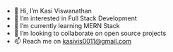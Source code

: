 - 👋 Hi, I’m Kasi Viswanathan
- 👀 I’m interested in Full Stack Development
- 🌱 I’m currently learning MERN Stack
- 💞️ I’m looking to collaborate on open source projects
- 📫 Reach me on kasivis0011@gmail.com

<!---
kasivis0011/kasivis0011 is a ✨ special ✨ repository because its `README.md` (this file) appears on your GitHub profile.
You can click the Preview link to take a look at your changes.
--->

